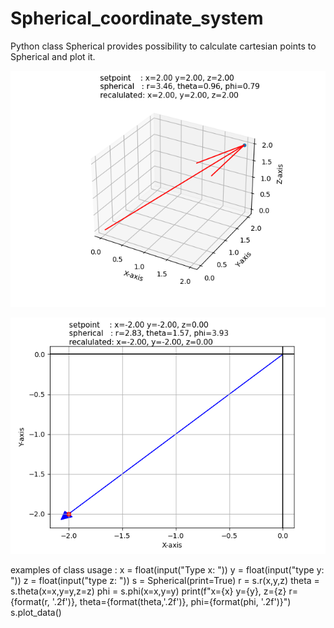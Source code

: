 # Spherical_coordinate_system
Python class Spherical provides possibility to calculate cartesian points to Spherical and plot it. 

![Alt text](./data//Figure_1.png?raw=true "3D Printed Spherical arrow")

![Alt text](./data//Figure_2.png?raw=true "Printed Spherical arrow")

examples of class usage : 
    x = float(input("Type x: "))
    y = float(input("type y: ")) 
    z = float(input("type z: "))
    s = Spherical(print=True)
    r       = s.r(x,y,z)
    theta   = s.theta(x=x,y=y,z=z)
    phi     = s.phi(x=x,y=y)
    print(f"x={x} y={y}, z={z} r={format(r, '.2f')}, theta={format(theta,'.2f')}, phi={format(phi, '.2f')}")
    s.plot_data()

